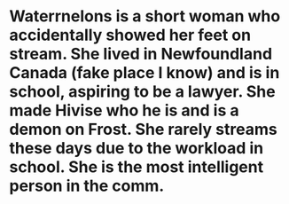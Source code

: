 <h1>Waterrnelons is a short woman who accidentally showed her feet on stream. She lived in Newfoundland Canada (fake place I know) and is in school, aspiring to be a lawyer. She made Hivise who he is and is a demon on Frost. She rarely streams these days due to the workload in school. She is the most intelligent person in the comm.</h1>
